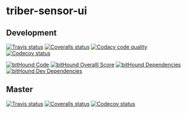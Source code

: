 # triber-sensor-ui
## Development
[![Travis status](https://img.shields.io/travis/triberraar/triber-sensor-ui/develop.svg)](https://travis-ci.org/triberraar/triber-sensor-ui)
[![Coveralls status](https://img.shields.io/coveralls/triberraar/triber-sensor-ui/develop.svg)](https://coveralls.io/github/triberraar/triber-sensor-ui?branch=develop)
[![Codacy code quality](https://img.shields.io/codacy/8391e9e808754dbc9ee1519057f32afe.svg)](https://www.codacy.com/app/geertolaerts/triber-sensor-ui/dashboard)
[![Codecov status](https://img.shields.io/codecov/c/github/triberraar/triber-sensor-ui/develop.svg)](https://codecov.io/github/triberraar/triber-sensor-ui?branch=develop)

[![bitHound Code](https://www.bithound.io/github/triberraar/triber-sensor-ui/badges/code.svg)](https://www.bithound.io/github/triberraar/triber-sensor-ui)
[![bitHound Overalll Score](https://www.bithound.io/github/triberraar/triber-sensor-ui/badges/score.svg)](https://www.bithound.io/github/triberraar/triber-sensor-ui)
[![bitHound Dependencies](https://www.bithound.io/github/triberraar/triber-sensor-ui/badges/dependencies.svg)](https://www.bithound.io/github/triberraar/triber-sensor-ui/develop/dependencies/npm)
[![bitHound Dev Dependencies](https://www.bithound.io/github/triberraar/triber-sensor-ui/badges/devDependencies.svg)](https://www.bithound.io/github/triberraar/triber-sensor-ui/develop/dependencies/npm)
## Master
[![Travis status](https://img.shields.io/travis/triberraar/triber-sensor-ui/master.svg)](https://travis-ci.org/triberraar/triber-sensor-ui)
[![Coveralls status](https://img.shields.io/coveralls/triberraar/triber-sensor-ui/master.svg)](https://coveralls.io/github/triberraar/triber-sensor-ui?branch=master)
[![Codecov status](https://img.shields.io/codecov/c/github/triberraar/triber-sensor-ui/master.svg)](https://codecov.io/github/triberraar/triber-sensor-ui?branch=master)
